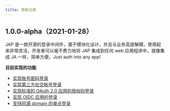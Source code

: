 ```yaml
---
title: 更新记录
---
```

## 1.0.0-alpha（2021-01-28）

JAP 是一款开源的登录中间件，基于模块化设计，并且与业务高度解耦，使用起来非常灵活，开发者可以毫不费力地将 JAP 集成到任何 web 应用程序中，就像集成 JA 一样，简单方便。Just auth into any app!

**目前实现的功能**

- [实现账号密码登录](/quickstart/jap-simple)
- [实现第三方社交帐号登录](/quickstart/jap-social)
- [实现标准的 OAuth 2.0 应用的授权码登录](/quickstart/jap-oauth2)
- [实现 OIDC 应用的登录](/quickstart/jap-oidc)
- [支持同源 domain 的单点登录](/quickstart/jap-sso)



